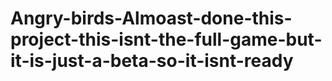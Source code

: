 # Angry-birds-Almoast-done-this-project-this-isnt-the-full-game-but-it-is-just-a-beta-so-it-isnt-ready